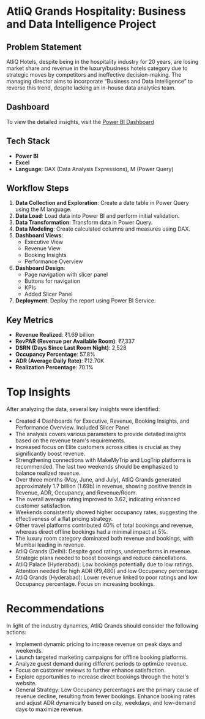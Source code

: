 # AtliQ Grands Hospitality: Business and Data Intelligence Project


## Problem Statement

AtliQ Hotels, despite being in the hospitality industry for 20 years, are losing market share and revenue in the luxury/business hotels category due to strategic moves by competitors and ineffective decision-making. The managing director aims to incorporate “Business and Data Intelligence” to reverse this trend, despite lacking an in-house data analytics team.

## Dashboard

To view the detailed insights, visit the [Power BI Dashboard](https://app.powerbi.com/view?r=eyJrIjoiYzlkOWJkZTctNWI0OS00MmRhLTkxNjctMzFhZjFiYjlhNGQ1IiwidCI6ImM2ZTU0OWIzLTVmNDUtNDAzMi1hYWU5LWQ0MjQ0ZGM1YjJjNCJ9)


## Tech Stack

- **Power BI**
- **Excel**
- **Language**: DAX (Data Analysis Expressions), M (Power Query)

## Workflow Steps

1. **Data Collection and Exploration**: Create a date table in Power Query using the M language.
2. **Data Load**: Load data into Power BI and perform initial validation.
3. **Data Transformation**: Transform data in Power Query.
4. **Data Modeling**: Create calculated columns and measures using DAX.
5. **Dashboard Views**:
    - Executive View
    - Revenue View
    - Booking Insights
    - Performance Overview
6. **Dashboard Design**:
    - Page navigation with slicer panel
    - Buttons for navigation
    - KPIs
    - Added Slicer Panel
7. **Deployment**: Deploy the report using Power BI Service.

## Key Metrics

- **Revenue Realized**: ₹1.69 billion
- **RevPAR (Revenue per Available Room)**: ₹7,337
- **DSRN (Days Since Last Room Night)**: 2,528
- **Occupancy Percentage**: 57.8%
- **ADR (Average Daily Rate)**: ₹12.70K
- **Realization Percentage**: 70.1%

# Top Insights

After analyzing the data, several key insights were identified:

- Created 4 Dashboards for Executive, Revenue, Booking Insights, and Performance Overview. Included Slicer Panel
- The analysis covers various parameters to provide detailed insights based on the revenue team's requirements.
- Increased focus on Elite customers across cities is crucial as they significantly boost revenue. 
- Strengthening connections with MakeMyTrip and LogTrip platforms is recommended. The last two weekends should be emphasized to balance realized revenue.
- Over three months (May, June, and July), AtliQ Grands generated approximately 1.7 billion (1.69b) in revenue, showing positive trends in Revenue, ADR, Occupancy, and Revenue/Room.
- The overall average rating improved to 3.62, indicating enhanced customer satisfaction.
- Weekends consistently showed higher occupancy rates, suggesting the effectiveness of a flat pricing strategy.
- Other travel platforms contributed 40% of total bookings and revenue, whereas direct offline bookings had a minimal impact at 5%.
- The luxury room category dominated both revenue and bookings, with Mumbai leading in revenue.
- AtliQ Grands (Delhi): Despite good ratings, underperforms in revenue. Strategic plans needed to boost bookings and reduce cancellations.
- AtliQ Palace (Hyderabad): Low bookings potentially due to low ratings. Attention needed for high ADR (₹9,480) and low Occupancy percentage.
- AtliQ Grands (Hyderabad): Lower revenue linked to poor ratings and low Occupancy percentage. Focus on increasing bookings.
  

# Recommendations

In light of the industry dynamics, AtliQ Grands should consider the following actions:

- Implement dynamic pricing to increase revenue on peak days and weekends.
- Launch targeted marketing campaigns for offline booking platforms.
- Analyze guest demand during different periods to optimize revenue.
- Focus on customer reviews to further enhance satisfaction.
- Explore opportunities to increase direct bookings through the hotel's website.
- General Strategy: Low Occupancy percentages are the primary cause of revenue decline, resulting from fewer bookings. Enhance booking rates and adjust ADR dynamically based on city, weekdays, and low-demand days to maximize revenue.
